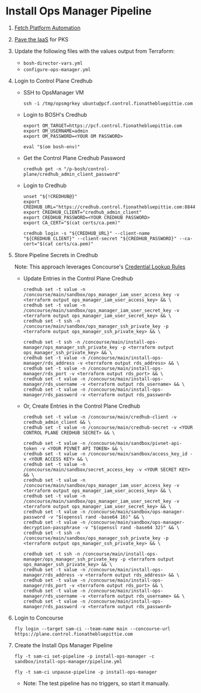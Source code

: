 #   Install Ops Manager Pipeline

1.  [Fetch Platform Automation](../fetch-platform-automation/)
1.  [Pave the IaaS](../terraform/) for PKS

1.  Update the following files with the values output from Terraform:
    *   `bosh-director-vars.yml`
    *   `configure-ops-manager.yml`

1.  Login to Control Plane Credhub

    *   SSH to OpsManager VM
        ```
        ssh -i /tmp/opsmgrkey ubuntu@pcf.control.fionathebluepittie.com
        ```

    *   Login to BOSH's Credhub
        ```
        export OM_TARGET=https://pcf.control.fionathebluepittie.com
        export OM_USERNAME=admin
        export OM_PASSWORD=<YOUR OM PASSWORD>

        eval "$(om bosh-env)"
        ```

    *   Get the Control Plane Credhub Password
        ```
        credhub get -n "/p-bosh/control-plane/credhub_admin_client_password"
        ```

    *   Login to Credhub
        ```
        unset "${!CREDHUB@}"
        export CREDHUB_URL="https://credhub.control.fionathebluepittie.com:8844"
        export CREDHUB_CLIENT="credhub_admin_client"
        export CREDHUB_PASSWORD=<YOUR CREDHUB PASSWORD>
        export CA_CERT="$(cat certs/ca.pem)"

        credhub login -s "${CREDHUB_URL}" --client-name "${CREDHUB_CLIENT}" --client-secret "${CREDHUB_PASSWORD}" --ca-cert="$(cat certs/ca.pem)"
        ```

1.  Store Pipeline Secrets in Credhub

    Note: This approach leverages Concourse's [Credential Lookup Rules](https://concourse-ci.org/credhub-credential-manager.html#credential-lookup-rules)

    *   Update Entries in the Control Plane Credhub

        ```
        credhub set -t value -n /concourse/main/sandbox/ops_manager_iam_user_access_key -v <terraform output ops_manager_iam_user_access_key> && \
        credhub set -t value -n /concourse/main/sandbox/ops_manager_iam_user_secret_key -v <terraform output ops_manager_iam_user_secret_key> && \
        credhub set -t ssh -n /concourse/main/sandbox/ops_manager_ssh_private_key -p <terraform output ops_manager_ssh_private_key> && \

        credhub set -t ssh -n /concourse/main/install-ops-manager/ops_manager_ssh_private_key -p <terraform output ops_manager_ssh_private_key> && \
        credhub set -t value -n /concourse/main/install-ops-manager/rds_address -v <terraform output rds_address> && \
        credhub set -t value -n /concourse/main/install-ops-manager/rds_port -v <terraform output rds_port> && \
        credhub set -t value -n /concourse/main/install-ops-manager/rds_username -v <terraform output rds_username> && \
        credhub set -t value -n /concourse/main/install-ops-manager/rds_password -v <terraform output rds_password>
        ```

    *   Or, Create Entries in the Control Plane Credhub

        ```
        credhub set -t value -n /concourse/main/credhub-client -v credhub_admin_client && \
        credhub set -t value -n /concourse/main/credhub-secret -v <YOUR CONTROL PLANE CREDHUB SECRET> && \

        credhub set -t value -n /concourse/main/sandbox/pivnet-api-token -v <YOUR PIVNET API TOKEN> && \
        credhub set -t value -n /concourse/main/sandbox/access_key_id -v <YOUR ACCESS KEY> && \
        credhub set -t value -n /concourse/main/sandbox/secret_access_key -v <YOUR SECRET KEY> && \
        credhub set -t value -n /concourse/main/sandbox/ops_manager_iam_user_access_key -v <terraform output ops_manager_iam_user_access_key> && \
        credhub set -t value -n /concourse/main/sandbox/ops_manager_iam_user_secret_key -v <terraform output ops_manager_iam_user_secret_key> && \
        credhub set -t value -n /concourse/main/sandbox/ops-manager-password -v "$(openssl rand -base64 16)" && \
        credhub set -t value -n /concourse/main/sandbox/ops-manager-decryption-passphrase -v "$(openssl rand -base64 32)" && \
        credhub set -t ssh -n /concourse/main/sandbox/ops_manager_ssh_private_key -p <terraform output ops_manager_ssh_private_key> && \

        credhub set -t ssh -n /concourse/main/install-ops-manager/ops_manager_ssh_private_key -p <terraform output ops_manager_ssh_private_key> && \
        credhub set -t value -n /concourse/main/install-ops-manager/rds_address -v <terraform output rds_address> && \
        credhub set -t value -n /concourse/main/install-ops-manager/rds_port -v <terraform output rds_port> && \
        credhub set -t value -n /concourse/main/install-ops-manager/rds_username -v <terraform output rds_username> && \
        credhub set -t value -n /concourse/main/install-ops-manager/rds_password -v <terraform output rds_password>
        ```

1.  Login to Concourse
    ```
    fly login --target sam-ci --team-name main --concourse-url https://plane.control.fionathebluepittie.com
    ````

1.  Create the Install Ops Manager Pipeline
    ```
    fly -t sam-ci set-pipeline -p install-ops-manager -c sandbox/install-ops-manager/pipeline.yml

    fly -t sam-ci unpause-pipeline -p install-ops-manager
    ```
    * Note: The test pipeline has no triggers, so start it manually.